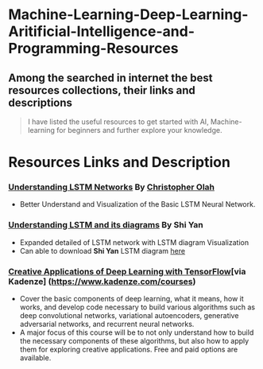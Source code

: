 # Machine-Learning-Deep-Learning-Aritificial-Intelligence-and-Programming-Resources

##   Among the searched in internet the best resources collections, their links and descriptions

> I have listed the useful resources to get started with AI, Machine-learning for beginners and further explore your knowledge.

# Resources Links and Description
### [Understanding LSTM Networks](http://colah.github.io/posts/2015-08-Understanding-LSTMs/) By [Christopher Olah](http://colah.github.io/about.html)
- Better Understand and Visualization of the Basic LSTM Neural Network.

### [Understanding LSTM and its diagrams](https://medium.com/mlreview/understanding-lstm-and-its-diagrams-37e2f46f1714) By Shi Yan
- Expanded detailed of LSTM network with LSTM diagram Visualization
- Can able to download **Shi Yan** LSTM  diagram [here](https://github.com/shi-yan/FreeWill/blob/master/Docs/Diagrams/lstm_diagram.pptx)

### [Creative Applications of Deep Learning with TensorFlow](https://www.kadenze.com/courses/creative-applications-of-deep-learning-with-tensorflow/info)[via Kadenze] (https://www.kadenze.com/courses)
- Cover the basic components of deep learning, what it means, how it works, and develop code necessary to build various algorithms such as deep convolutional networks, variational autoencoders, generative adversarial networks, and recurrent neural networks. 
- A major focus of this course will be to not only understand how to build the necessary components of these algorithms, but also how to apply them for exploring creative applications. Free and paid options are available.
